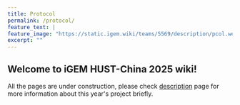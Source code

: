 ```yaml
---
title: Protocol
permalink: /protocol/
feature_text: |
feature_image: "https://static.igem.wiki/teams/5569/description/pcol.webp"
excerpt: ""
---
```


## Welcome to iGEM HUST-China 2025 wiki!

All the pages are under construction, please check [description](description) page for more information about this year's project briefly.
